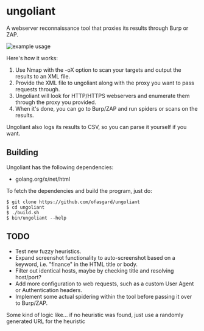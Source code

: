 # ungoliant

A webserver reconnaissance tool that proxies its results through Burp or ZAP.

![example usage](https://user-images.githubusercontent.com/19550999/76216776-18e35200-6209-11ea-93a4-50a2cc3bfb3a.png)

Here's how it works:

1. Use Nmap with the -oX option to scan your targets and output the results to an XML file.
2. Provide the XML file to ungoliant along with the proxy you want to pass requests through.
3. Ungoliant will look for HTTP/HTTPS webservers and enumerate them through the proxy you provided.
4. When it's done, you can go to Burp/ZAP and run spiders or scans on the results.

Ungoliant also logs its results to CSV, so you can parse it yourself if you want.

## Building

Ungoliant has the following dependencies:

- golang.org/x/net/html

To fetch the dependencies and build the program, just do:

```shell
$ git clone https://github.com/ofasgard/ungoliant
$ cd ungoliant
$ ./build.sh
$ bin/ungoliant --help
```

## TODO

- Test new fuzzy heuristics.
- Expand screenshot functionality to auto-screenshot based on a keyword, i.e. "finance" in the HTML title or body.
- Filter out identical hosts, maybe by checking title and resolving host/port?
- Add more configuration to web requests, such as a custom User Agent or Authentication headers.
- Implement some actual spidering within the tool before passing it over to Burp/ZAP.

Some kind of logic like... if no heuristic was found, just use a randomly generated URL for the heuristic
